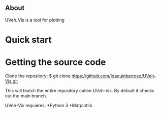 ## About
UVeh_Vis is a tool for plotting 

# Quick start

# Getting the source code

Clone the repository:
$ git clone https://github.com/joaquinbarroso/UVeh-Vis.git

This will featch the entire repository called *UVeh-Vis*. 
By default it checks out the main branch.

UVeh-Vis requieres:
*Python 3
*Matplotlib

